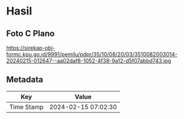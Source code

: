 # Hasil

## Foto C Plano

https://sirekap-obj-formc.kpu.go.id/9991/pemilu/pdpr/35/10/08/20/03/3510082003014-20240215-012647--aa02daf8-1052-4f38-9a12-d5f07abbd743.jpg


## Metadata

| Key        | Value               |
| ---------- | ------------------- |
| Time Stamp | 2024-02-15 07:02:30 |




